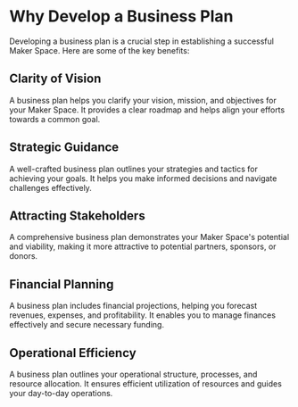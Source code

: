 # Why Develop a Business Plan

Developing a business plan is a crucial step in establishing a successful Maker Space. Here are some of the key benefits:

## Clarity of Vision
A business plan helps you clarify your vision, mission, and objectives for your Maker Space. It provides a clear roadmap and helps align your efforts towards a common goal.

## Strategic Guidance
A well-crafted business plan outlines your strategies and tactics for achieving your goals. It helps you make informed decisions and navigate challenges effectively.

## Attracting Stakeholders
A comprehensive business plan demonstrates your Maker Space's potential and viability, making it more attractive to potential partners, sponsors, or donors.

## Financial Planning
A business plan includes financial projections, helping you forecast revenues, expenses, and profitability. It enables you to manage finances effectively and secure necessary funding.

## Operational Efficiency
A business plan outlines your operational structure, processes, and resource allocation. It ensures efficient utilization of resources and guides your day-to-day operations.
